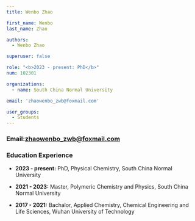 ```yaml
---
title: Wenbo Zhao

first_name: Wenbo
last_name: Zhao

authors:
  - Wenbo Zhao

superuser: false

role: "<b>2023 - present: PhD</b>"
num: 102301

organizations:
  - name: South China Normal University

email: 'zhaowenbo_zwb@foxmail.com'

user_groups:
  - Students
---
```

### Email:<zhaowenbo_zwb@foxmail.com>

### Education Experience

- **2023 - present:** PhD, Physical Chemistry, South China Normal University

- **2021 - 2023:** Master, Polymeric Chemistry and Physics, South China Normal University

- **2017 - 2021:** Bachalor, Applied Chemistry, Chemical Engineering and Life Sciences, Wuhan University of Technology
